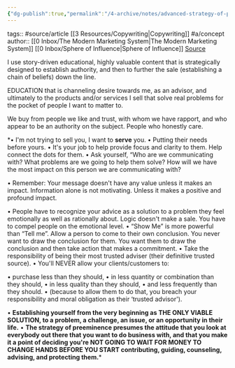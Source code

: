 ```yaml
---
{"dg-publish":true,"permalink":"/4-archive/notes/advanced-strategy-of-preeminence/"}
---
```


tags:: #source/article [[3 Resources/Copywriting\|Copywriting]] #a/concept 
author:: [[0 Inbox/The Modern Marketing System\|The Modern Marketing System]] [[0 Inbox/Sphere of Influence\|Sphere of Influence]]
[Source](https://themodernmarketingsystem.com/academy/soi/preeminence/)

I use story-driven educational, highly valuable content that is strategically designed to establish authority, and then to further the sale (establishing a chain of beliefs) down the line.

EDUCATION that is channeling desire towards me, as an advisor, and ultimately to the products and/or services I sell that solve real problems for the pocket of people I want to matter to.

We buy from people we like and trust, with whom we have rapport, and who appear to be an authority on the subject. People who honestly care.

*•   I'm not trying to sell you, I want to **serve** you.
•   Putting their needs before yours.
•   It's your job to help provide focus and clarity to them. Help connect the dots for them.
•   Ask yourself, “Who are we communicating with? What problems are we going to help them solve? How will we have the most impact on this person we are communicating with?

•   Remember: Your message doesn't have any value unless it makes an impact. Information alone is not motivating. Unless it makes a positive and profound impact.

•   People have to recognize your advice as a solution to a problem they feel emotionally as well as rationally about. Logic doesn't make a sale. You have to compel people on the emotional level.
•   “Show Me” is more powerful than “Tell me”. Allow a person to come to their own conclusion. You never want to draw the conclusion for them. You want them to draw the conclusion and then take action that makes a commitment.
•   Take the responsibility of being their most trusted adviser (their definitive trusted source).
•   You'll NEVER allow your clients/customers to:

•   purchase less than they should,
•   in less quantity or combination than they should,
•   in less quality than they should,
•   and less frequently than they should.
•   (because to allow them to do that, you breach your responsibility and moral obligation as their ‘trusted advisor').

•   **Establishing yourself from the very beginning as THE ONLY VIABLE SOLUTION, to a problem, a challenge, an issue, or an opportunity in their life.**
•   **The strategy of preeminence presumes the attitude that you look at everybody out there that you want to do business with, and that you make it a point of deciding you're NOT GOING TO WAIT FOR MONEY TO CHANGE HANDS BEFORE YOU START contributing, guiding, counseling, advising, and protecting them.***

